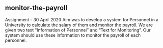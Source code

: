 ## monitor-the-payroll 
Assignment - 30 April 2020
Aim was to develop a system for Personnel in a University to calculate the salary of them and monitor 
the payroll. We are given two text “Information of Personnel” and “Text for Monitoring”. Our system 
should use these information to monitor the payroll of each personnel.
